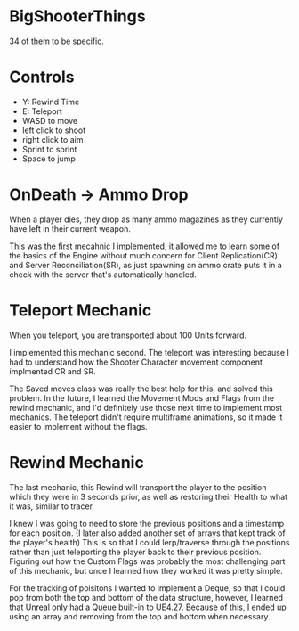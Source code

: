# BigShooterThings
34 of them to be specific.


# Controls
- Y: Rewind Time
- E: Teleport
- WASD to move
- left click to shoot
- right click to aim
- Sprint to sprint
- Space to jump

# OnDeath -> Ammo Drop
When a player dies, they drop as many ammo magazines as they currently have left in their current weapon.

This was the first mecahnic I implemented, it allowed me to learn some of the basics of the Engine without much concern for Client Replication(CR) and Server Reconciliation(SR), as just spawning an ammo crate puts it in a check with the server that's automatically handled.

# Teleport Mechanic
When you teleport, you are transported about 100 Units forward.

I implemented this mechanic second. The teleport was interesting because I had to understand how the Shooter Character movement component implmented CR and SR. 

The Saved moves class was really the best help for this, and solved this problem. In the future, I learned the Movement Mods and Flags from the rewind mechanic, and I'd definitely use those next time to implement most mechanics. The teleport didn't require multiframe animations, so it made it easier to implement without the flags.

# Rewind Mechanic
The last mechanic, this Rewind will transport the player to the position which they were in 3 seconds prior, as well as restoring their Health to what it was, similar to tracer.

I knew I was going to need to store the previous positions and a timestamp for each position. (I later also added another set of arrays that kept track of the player's health) This is so that I could lerp/traverse through the positions rather than just teleporting the player back to their previous position. Figuring out how the Custom Flags was probably the most challenging part of this mechanic, but once I learned how they worked it was pretty simple.

For the tracking of poisitons I wanted to implement a Deque, so that I could pop from both the top and bottom of the data structure, however, I learned that Unreal only had a Queue built-in to UE4.27. Because of this, I ended up using an array and removing from the top and bottom when necessary.
